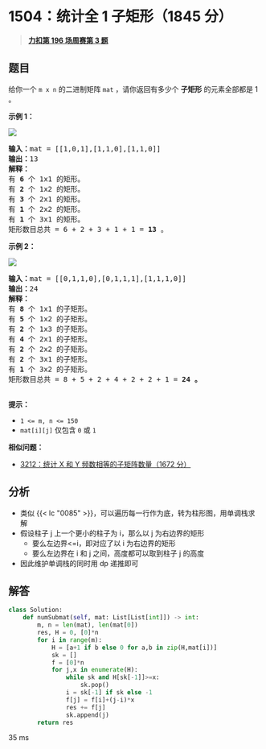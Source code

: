 # 1504：统计全 1 子矩形（1845 分）


> <u>**[力扣第 196 场周赛第 3 题](https://leetcode.cn/problems/count-submatrices-with-all-ones/)**</u>

## 题目

<p>给你一个 <code>m x n</code> 的二进制矩阵 <code>mat</code> ，请你返回有多少个 <strong>子矩形</strong> 的元素全部都是 1 。</p>



<p><strong>示例 1：</strong></p>

<p><img src="https://assets.leetcode.com/uploads/2021/10/27/ones1-grid.jpg" /></p>

<pre>
<strong>输入：</strong>mat = [[1,0,1],[1,1,0],[1,1,0]]
<strong>输出：</strong>13
<strong>解释：
</strong>有 <strong>6</strong> 个 1x1 的矩形。
有 <strong>2</strong> 个 1x2 的矩形。
有 <strong>3</strong> 个 2x1 的矩形。
有 <strong>1</strong> 个 2x2 的矩形。
有 <strong>1</strong> 个 3x1 的矩形。
矩形数目总共 = 6 + 2 + 3 + 1 + 1 = <strong>13</strong> 。
</pre>

<p><strong>示例 2：</strong></p>

<p><img src="https://assets.leetcode.com/uploads/2021/10/27/ones2-grid.jpg" /></p>

<pre>
<strong>输入：</strong>mat = [[0,1,1,0],[0,1,1,1],[1,1,1,0]]
<strong>输出：</strong>24
<strong>解释：</strong>
有 <strong>8</strong> 个 1x1 的子矩形。
有 <strong>5</strong> 个 1x2 的子矩形。
有 <strong>2</strong> 个 1x3 的子矩形。
有 <strong>4</strong> 个 2x1 的子矩形。
有 <strong>2</strong> 个 2x2 的子矩形。
有 <strong>2</strong> 个 3x1 的子矩形。
有 <strong>1</strong> 个 3x2 的子矩形。
矩形数目总共 = 8 + 5 + 2 + 4 + 2 + 2 + 1 = <strong>24</strong><strong> 。</strong>

</pre>



<p><strong>提示：</strong></p>

<ul>
<li><code>1 &lt;= m, n &lt;= 150</code></li>
<li><code>mat[i][j]</code> 仅包含 <code>0</code> 或 <code>1</code></li>
</ul>


**相似问题：**
- [3212：统计 X 和 Y 频数相等的子矩阵数量（1672 分）](/leetcode/3212)


## 分析

- 类似 {{< lc  "0085" >}}，可以遍历每一行作为底，转为柱形图，用单调栈求解
- 假设柱子 j 上一个更小的柱子为 i，那么以 j 为右边界的矩形
	- 要么左边界<=i，即对应了以 i 为右边界的矩形
	- 要么左边界在 i 和 j 之间，高度都可以取到柱子 j 的高度
- 因此维护单调栈的同时用 dp 递推即可
## 解答


```python
class Solution:
    def numSubmat(self, mat: List[List[int]]) -> int:
        m, n = len(mat), len(mat[0])
        res, H = 0, [0]*n
        for i in range(m):
            H = [a+1 if b else 0 for a,b in zip(H,mat[i])]
            sk = []
            f = [0]*n
            for j,x in enumerate(H):
                while sk and H[sk[-1]]>=x:
                    sk.pop()
                i = sk[-1] if sk else -1
                f[j] = f[i]+(j-i)*x
                res += f[j]
                sk.append(j)
        return res
```
35 ms
